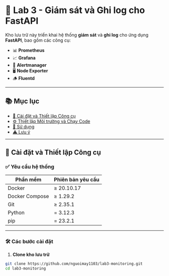 # 🚀 Lab 3 - Giám sát và Ghi log cho FastAPI

Kho lưu trữ này triển khai hệ thống **giám sát** và **ghi log** cho ứng dụng **FastAPI**, bao gồm các công cụ:

- 📊 **Prometheus**
- 📈 **Grafana**
- 🚨 **Alertmanager**
- 🖥️ **Node Exporter**
- 🪵 **Fluentd**

---

## 📚 Mục lục

- [🔧 Cài đặt và Thiết lập Công cụ](#-cài-đặt-và-thiết-lập-công-cụ)
- [⚙️ Thiết lập Môi trường và Chạy Code](#️-thiết-lập-môi-trường-và-chạy-code)
- [🧪 Sử dụng](#-sử-dụng)
- [⚠️ Lưu ý](#️-lưu-ý)

---

## 🔧 Cài đặt và Thiết lập Công cụ

### ✅ Yêu cầu hệ thống

| Phần mềm         | Phiên bản yêu cầu     |
|------------------|------------------------|
| Docker           | ≥ 20.10.17             |
| Docker Compose   | ≥ 1.29.2               |
| Git              | ≥ 2.35.1               |
| Python           | = 3.12.3               |
| pip              | = 23.2.1               |

---

### 🛠️ Các bước cài đặt

1. **Clone kho lưu trữ**

```bash
git clone https://github.com/nguoimay1103/lab3-monitoring.git
cd lab3-monitoring
